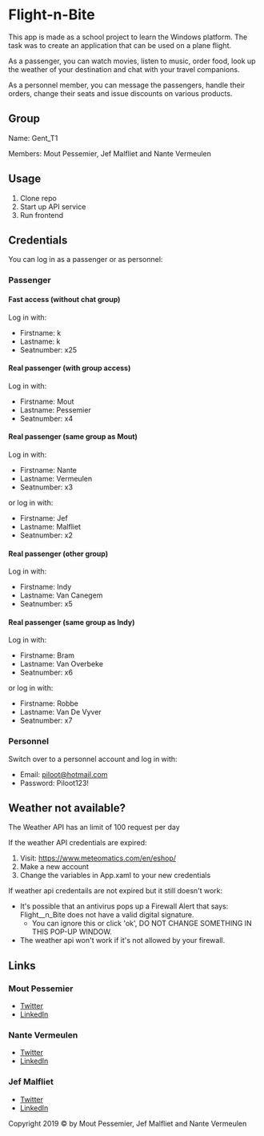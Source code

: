 # Flight-n-Bite
This app is made as a school project to learn the Windows platform. The task was to create an application that can be used on a plane flight.

As a passenger, you can watch movies, listen to music, order food, look up the weather of your destination and chat with your travel companions.

As a personnel member, you can message the passengers, handle their orders, change their seats and issue discounts on various products.

## Group
Name: Gent_T1

Members: Mout Pessemier, Jef Malfliet and Nante Vermeulen

## Usage
1. Clone repo
2. Start up API service
3. Run frontend

## Credentials
You can log in as a passenger or as personnel:

### Passenger
#### Fast access (without chat group)
Log in with:
   - Firstname:  k
   - Lastname:   k
   - Seatnumber: x25
 
#### Real passenger (with group access)
Log in with:
   - Firstname:  Mout
   - Lastname:   Pessemier
   - Seatnumber: x4
   
#### Real passenger (same group as Mout)
Log in with:
   - Firstname:  Nante
   - Lastname:   Vermeulen
   - Seatnumber: x3
   
or log in with:
   - Firstname:  Jef
   - Lastname:   Malfliet
   - Seatnumber: x2
   
#### Real passenger (other group)
Log in with:
   - Firstname:  Indy
   - Lastname:   Van Canegem
   - Seatnumber: x5
   
#### Real passenger (same group as Indy)
Log in with:
   - Firstname:  Bram
   - Lastname:   Van Overbeke
   - Seatnumber: x6
   
or log in with:
   - Firstname:  Robbe
   - Lastname:   Van De Vyver
   - Seatnumber: x7
### Personnel
Switch over to a personnel account and log in with:
   - Email:    piloot@hotmail.com
   - Password: Piloot123!
   
## Weather not available?
The Weather API has an limit of 100 request per day

If the weather API credentials are expired:
1. Visit: https://www.meteomatics.com/en/eshop/
2. Make a new account
3. Change the variables in App.xaml to your new credentials

If weather api credentails are not expired but it still doesn't work:

- It's possible that an antivirus pops up a Firewall Alert that says: Flight__n_Bite does not have a valid digital signature.
   - You can ignore this or click 'ok', DO NOT CHANGE SOMETHING IN THIS POP-UP WINDOW.
- The weather api won't work if it's not allowed by your firewall.


## Links

### Mout Pessemier
 - [Twitter](https://twitter.com/MoutPessemier)
 - [LinkedIn](https://www.linkedin.com/in/moutpessemier/)
 
 ### Nante Vermeulen
 - [Twitter](https://twitter.com/VermeulenNante)
 - [LinkedIn](https://www.linkedin.com/in/nantevermeulen/)
 
 ### Jef Malfliet
 - [Twitter](https://twitter.com/Tjaaaaaf)
 - [LinkedIn](https://www.linkedin.com/in/jefmalfliet/)

Copyright 2019 © by Mout Pessemier, Jef Malfliet and Nante Vermeulen
